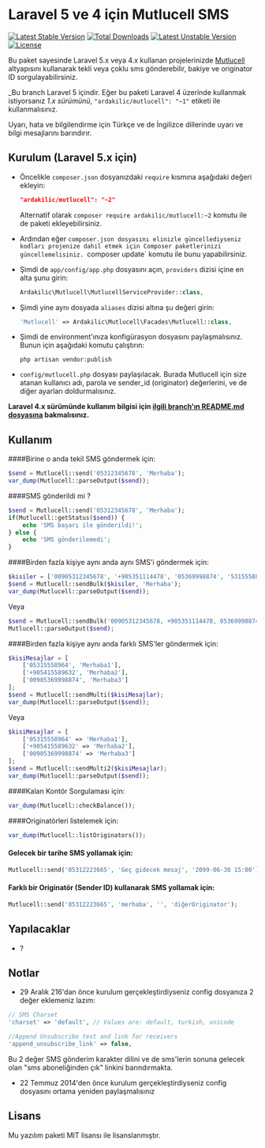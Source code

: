 Laravel 5 ve 4 için Mutlucell SMS
=========

[![Latest Stable Version](https://poser.pugx.org/ardakilic/mutlucell/v/stable.svg)](https://packagist.org/packages/ardakilic/mutlucell) [![Total Downloads](https://poser.pugx.org/ardakilic/mutlucell/downloads.svg)](https://packagist.org/packages/ardakilic/mutlucell) [![Latest Unstable Version](https://poser.pugx.org/ardakilic/mutlucell/v/unstable.svg)](https://packagist.org/packages/ardakilic/mutlucell) [![License](https://poser.pugx.org/ardakilic/mutlucell/license.svg)](https://packagist.org/packages/ardakilic/mutlucell)

Bu paket sayesinde Laravel 5.x veya 4.x kullanan projelerinizde [Mutlucell](http://www.mutlucell.com.tr/) altyapısını kullanarak tekli veya çoklu sms gönderebilir, bakiye ve originator ID sorgulayabilirsiniz. 

_Bu branch Laravel 5 içindir. Eğer bu paketi Laravel 4 üzerinde kullanmak istiyorsanız *1.x sürümünü*, `"ardakilic/mutlucell": "~1"` etiketi ile kullanmalısınız.

Uyarı, hata ve bilgilendirme için Türkçe ve de İngilizce dillerinde uyarı ve bilgi mesajlarını barındırır.


Kurulum (Laravel 5.x için)
-----------

* Öncelikle `composer.json` dosyanızdaki `require` kısmına aşağıdaki değeri ekleyin:

    ```json
    "ardakilic/mutlucell": "~2"
    ```

    Alternatif olarak `composer require ardakilic/mutlucell:~2` komutu ile de paketi ekleyebilirsiniz.
* Ardından eğer `composer.json dosyasını elinizle güncellediyseniz kodları projenize dahil etmek için Composer paketlerinizi güncellemelisiniz. `composer update` komutu ile bunu yapabilirsiniz.
* Şimdi de `app/config/app.php` dosyasını açın, `providers` dizisi içine en alta şunu girin:

    ```php
    Ardakilic\Mutlucell\MutlucellServiceProvider::class,
    ```
* Şimdi yine aynı dosyada `aliases` dizisi altına şu değeri girin:

    ```php
    'Mutlucell' => Ardakilic\Mutlucell\Facades\Mutlucell::class,
    ```
* Şimdi de environment'ınıza konfigürasyon dosyasını paylaşmalısınız. Bunun için aşağıdaki komutu çalıştırın:

    ```shell
    php artisan vendor:publish
    ```
* `config/mutlucell.php` dosyası paylaşılacak. Burada Mutlucell için size atanan kullanıcı adı, parola ve sender_id (originator) değerlerini, ve de diğer ayarları doldurmalısınız.

**Laravel 4.x sürümünde kullanım bilgisi için [ilgili branch'ın README.md dosyasına](https://github.com/Ardakilic/laravel-mutlucell-sms/tree/l4) bakmalısınız.**

Kullanım
-------------

####Birine o anda tekil SMS göndermek için:

```php
$send = Mutlucell::send('05312345678', 'Merhaba');
var_dump(Mutlucell::parseOutput($send));
```

####SMS gönderildi mi ?

```php
$send = Mutlucell::send('05312345678', 'Merhaba');
if(Mutlucell::getStatus($send)) {
    echo 'SMS başarı ile gönderildi!';
} else {
    echo 'SMS gönderilemedi';
}
```

####Birden fazla kişiye aynı anda aynı SMS'i göndermek için:

```php
$kisiler = ['00905312345678', '+905351114478', '05369998874', '5315558896'];
$send = Mutlucell::sendBulk($kisiler, 'Merhaba');
var_dump(Mutlucell::parseOutput($send));
```

Veya 

```php
$send = Mutlucell::sendBulk('00905312345678, +905351114478, 05369998874, 5315558896', 'Merhaba');
Mutlucell::parseOutput($send);
```

####Birden fazla kişiye aynı anda farklı SMS'ler göndermek için:

```php
$kisiMesajlar = [
    ['05315558964', 'Merhaba1'],
    ['+905415589632', 'Merhaba2'],
    ['00905369998874', 'Merhaba3']
];
$send = Mutlucell::sendMulti($kisiMesajlar);
var_dump(Mutlucell::parseOutput($send));
```

Veya

```php
$kisiMesajlar = [
    ['05315558964' => 'Merhaba1'],
    ['+905415589632' => 'Merhaba2'],
    ['00905369998874' => 'Merhaba3']
];
$send = Mutlucell::sendMulti2($kisiMesajlar);
var_dump(Mutlucell::parseOutput($send));
```

####Kalan Kontör Sorgulaması için:

```php
var_dump(Mutlucell::checkBalance());
```

####Originatörleri listelemek için:

```php
var_dump(Mutlucell::listOriginators());
```

#### Gelecek bir tarihe SMS yollamak için:

```php
Mutlucell::send('05312223665', 'Geç gidecek mesaj', '2099-06-30 15:00'); //saniye yok, dikkat!
```

#### Farklı bir Originatör (Sender ID) kullanarak SMS yollamak için:

```php
Mutlucell::send('05312223665', 'merhaba', '', 'diğerOriginator');
```

Yapılacaklar
----
* ?

Notlar
----
* 29 Aralık 216'dan önce kurulum gerçekleştirdiyseniz config dosyanıza 2 değer eklemeniz lazım:

```php
// SMS Charset
'charset' => 'default', // Values are: default, turkish, unicode

//Append Unsubscribe text and link for receivers
'append_unsubscribe_link' => false,
```

Bu 2 değer SMS gönderim karakter dilini ve de sms'lerin sonuna gelecek olan "sms aboneliğinden çık" linkini barındırmakta.

* 22 Temmuz 2014'den önce kurulum gerçekleştirdiyseniz config dosyasını ortama yeniden paylaşmalısınız

Lisans
----

Mu yazılım paketi MIT lisansı ile lisanslanmıştır.
